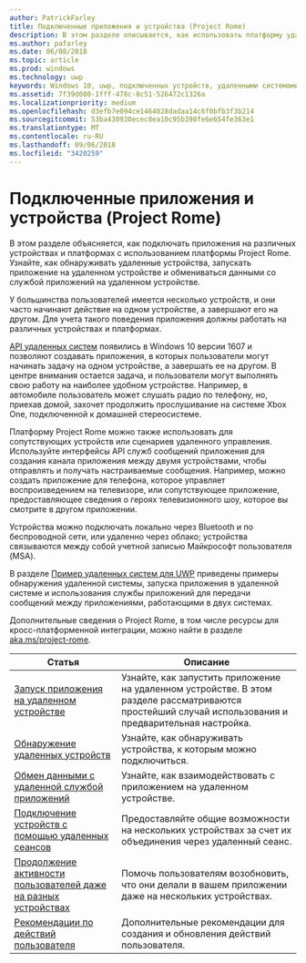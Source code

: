 ```yaml
---
author: PatrickFarley
title: Подключенные приложения и устройства (Project Rome)
description: В этом разделе описывается, как использовать платформу удаленных систем для обнаружения удаленных устройств, запуска приложения на удаленном устройстве и обмена данными со службой приложений на удаленном устройстве.
ms.author: pafarley
ms.date: 06/08/2018
ms.topic: article
ms.prod: windows
ms.technology: uwp
keywords: Windows 10, uwp, подключенных устройств, удаленными системами, Рим, project rome
ms.assetid: 7f39d080-1fff-478c-8c51-526472c1326a
ms.localizationpriority: medium
ms.openlocfilehash: d3efb7e094ce1464028dadaa14c6f0bfb3f3b214
ms.sourcegitcommit: 53ba430930ecec8ea10c95b390fe6e654fe363e1
ms.translationtype: MT
ms.contentlocale: ru-RU
ms.lasthandoff: 09/06/2018
ms.locfileid: "3420259"
---
```

# <a name="connected-apps-and-devices-project-rome"></a>Подключенные приложения и устройства (Project Rome)

В этом разделе объясняется, как подключать приложения на различных устройствах и платформах с использованием платформы Project Rome. Узнайте, как обнаруживать удаленные устройства, запускать приложение на удаленном устройстве и обмениваться данными со службой приложений на удаленном устройстве.

У большинства пользователей имеется несколько устройств, и они часто начинают действие на одном устройстве, а завершают его на другом. Для учета такого поведения приложения должны работать на различных устройствах и платформах.

[API удаленных систем](https://msdn.microsoft.com/library/windows/apps/Windows.System.RemoteSystems) появились в Windows 10 версии 1607 и позволяют создавать приложения, в которых пользователи могут начинать задачу на одном устройстве, а завершать ее на другом. В центре внимания остается задача, и пользователи могут выполнять свою работу на наиболее удобном устройстве. Например, в автомобиле пользователь может слушать радио по телефону, но, приехав домой, захочет продолжить прослушивание на системе Xbox One, подключенной к домашней стереосистеме.

Платформу Project Rome можно также использовать для сопутствующих устройств или сценариев удаленного управления. Используйте интерфейсы API служб сообщений приложения для создания канала приложения между двумя устройствами, чтобы отправлять и получать настраиваемые сообщения. Например, можно создать приложение для телефона, которое управляет воспроизведением на телевизоре, или сопутствующее приложение, предоставляющее сведения о героях телевизионного шоу, которое вы смотрите в другом приложении.  

Устройства можно подключать локально через Bluetooth и по беспроводной сети, или удаленно через облако; устройства связываются между собой учетной записью Майкрософт пользователя (MSA).

В разделе [Пример удаленных систем для UWP](https://github.com/Microsoft/Windows-universal-samples/tree/dev/Samples/RemoteSystems ) приведены примеры обнаружения удаленной системы, запуска приложения в удаленной системе и использования службы приложений для передачи сообщений между приложениями, работающими в двух системах.

Дополнительные сведения о Project Rome, в том числе ресурсы для кросс-платформенной интеграции, можно найти в разделе [aka.ms/project-rome](https://aka.ms/project-rome).

| Статья | Описание |
|-------|-------------|
| [Запуск приложения на удаленном устройстве](launch-a-remote-app.md) | Узнайте, как запустить приложение на удаленном устройстве. В этом разделе рассматриваются простейший случай использования и предварительная настройка.  |
| [Обнаружение удаленных устройств](discover-remote-devices.md)  | Узнайте, как обнаруживать устройства, к которым можно подключиться. |
| [Обмен данными с удаленной службой приложений](communicate-with-a-remote-app-service.md) | Узнайте, как взаимодействовать с приложением на удаленном устройстве. |
| [Подключение устройств с помощью удаленных сеансов](remote-sessions.md) | Предоставляйте общие возможности на нескольких устройствах за счет их объединения через удаленный сеанс. |
| [Продолжение активности пользователей даже на разных устройствах](useractivities.md)| Помочь пользователям возобновить, что они делали в вашем приложении даже на нескольких устройствах.|
| [Рекомендации по действий пользователя](useractivities-best-practices.md)| Дополнительные рекомендации для создания и обновления действий пользователя.|
